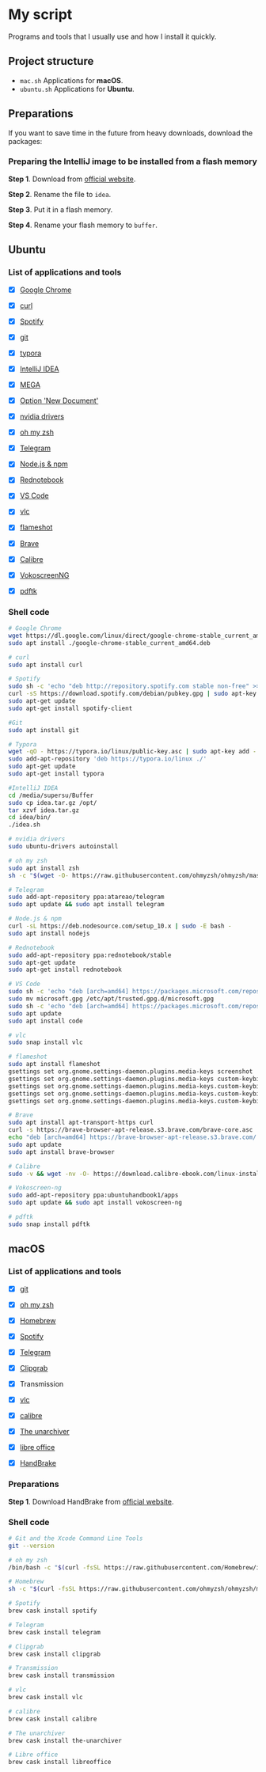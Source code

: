 # My script

Programs and tools that I usually use and how I install it quickly. 



## Project structure

* `mac.sh` Applications for **macOS**.
* `ubuntu.sh`  Applications for **Ubuntu**. 



## Preparations

If you want to save time in the future from heavy downloads, download the packages:



### Preparing the IntelliJ image to be installed from a flash memory

**Step 1**. Download from [official website](https://www.jetbrains.com/idea/download/).

**Step 2**. Rename the file to `idea`. 

**Step 3**. Put it in a flash memory.

**Step 4**. Rename your flash memory to `buffer`.



## Ubuntu

### **List of applications and tools**

- [x] [Google Chrome](https://linuxize.com/post/how-to-install-google-chrome-web-browser-on-ubuntu-18-04/) 
- [x] [curl](https://curl.haxx.se/)
- [x] [Spotify](https://www.spotify.com/es/download/linux/)
- [x] [git](https://git-scm.com/downloads)
- [x] [typora](https://www.typora.io/)
- [x] [IntelliJ IDEA](https://www.jetbrains.com/idea/download/)
- [x] [MEGA](https://mega.nz/sync)
- [x] [Option 'New Document'](https://ubunlog.com/documento-nuevo-menu-contextual/)
- [x] [nvidia drivers](https://linuxconfig.org/how-to-install-the-nvidia-drivers-on-ubuntu-18-04-bionic-beaver-linux)
- [x] [oh my zsh](https://github.com/ohmyzsh/ohmyzsh)
- [x] [Telegram](https://www.omgubuntu.co.uk/2019/08/how-to-install-telegram-on-ubuntu)
- [x] [Node.js & npm](https://linuxize.com/post/how-to-install-node-js-on-ubuntu-18.04/) 
- [x] [Rednotebook](https://launchpad.net/~rednotebook/+archive/ubuntu/stable)
- [x] [VS Code](https://tipsonubuntu.com/2017/03/03/install-ms-visual-studio-code-ubuntu-16-0416-10/)
- [x] [vlc](https://www.videolan.org/vlc/download-ubuntu.html)
- [x] [flameshot](https://askubuntu.com/questions/1036473/ubuntu-18-how-to-change-screenshot-application-to-flameshot)
- [x] [Brave](https://brave-browser.readthedocs.io/en/latest/installing-brave.html)
- [x] [Calibre](https://calibre-ebook.com/download_linux)
- [x] [VokoscreenNG](http://ubuntuhandbook.org/index.php/2020/01/install-vokoscreenng-3-0-ppa-ubuntu-18-04-19-10/)
- [x] [pdftk](https://linuxhint.com/install_pdftk_ubuntu/)



### Shell code 

```bash
# Google Chrome
wget https://dl.google.com/linux/direct/google-chrome-stable_current_amd64.deb
sudo apt install ./google-chrome-stable_current_amd64.deb

# curl
sudo apt install curl

# Spotify
sudo sh -c 'echo "deb http://repository.spotify.com stable non-free" >> /etc/apt/sources.list.d/spotify.list'
curl -sS https://download.spotify.com/debian/pubkey.gpg | sudo apt-key add -
sudo apt-get update
sudo apt-get install spotify-client

#Git
sudo apt install git

# Typora
wget -qO - https://typora.io/linux/public-key.asc | sudo apt-key add -
sudo add-apt-repository 'deb https://typora.io/linux ./'
sudo apt-get update
sudo apt-get install typora

#IntelliJ IDEA
cd /media/supersu/Buffer
sudo cp idea.tar.gz /opt/
tar xzvf idea.tar.gz
cd idea/bin/
./idea.sh

# nvidia drivers
sudo ubuntu-drivers autoinstall

# oh my zsh
sudo apt install zsh
sh -c "$(wget -O- https://raw.githubusercontent.com/ohmyzsh/ohmyzsh/master/tools/install.sh)"

# Telegram 
sudo add-apt-repository ppa:atareao/telegram
sudo apt update && sudo apt install telegram

# Node.js & npm 
curl -sL https://deb.nodesource.com/setup_10.x | sudo -E bash -
sudo apt install nodejs

# Rednotebook
sudo add-apt-repository ppa:rednotebook/stable
sudo apt-get update
sudo apt-get install rednotebook

# VS Code
sudo sh -c 'echo "deb [arch=amd64] https://packages.microsoft.com/repos/vscode stable main" > /etc/apt/sources.list.d/vscode.list'
sudo mv microsoft.gpg /etc/apt/trusted.gpg.d/microsoft.gpg
sudo sh -c 'echo "deb [arch=amd64] https://packages.microsoft.com/repos/vscode stable main" > /etc/apt/sources.list.d/vscode.list'
sudo apt update
sudo apt install code

# vlc
sudo snap install vlc

# flameshot
sudo apt install flameshot
gsettings set org.gnome.settings-daemon.plugins.media-keys screenshot ''
gsettings set org.gnome.settings-daemon.plugins.media-keys custom-keybindings "['/org/gnome/settings-daemon/plugins/media-keys/custom-keybindings/custom0/']"
gsettings set org.gnome.settings-daemon.plugins.media-keys.custom-keybinding:/org/gnome/settings-daemon/plugins/media-keys/custom-keybindings/custom0/ name 'flameshot'
gsettings set org.gnome.settings-daemon.plugins.media-keys.custom-keybinding:/org/gnome/settings-daemon/plugins/media-keys/custom-keybindings/custom0/ command '/usr/bin/flameshot gui'
gsettings set org.gnome.settings-daemon.plugins.media-keys.custom-keybinding:/org/gnome/settings-daemon/plugins/media-keys/custom-keybindings/custom0/ binding 'Print'

# Brave
sudo apt install apt-transport-https curl
curl -s https://brave-browser-apt-release.s3.brave.com/brave-core.asc | sudo apt-key --keyring /etc/apt/trusted.gpg.d/brave-browser-release.gpg add -
echo "deb [arch=amd64] https://brave-browser-apt-release.s3.brave.com/ stable main" | sudo tee /etc/apt/sources.list.d/brave-browser-release.list
sudo apt update
sudo apt install brave-browser

# Calibre
sudo -v && wget -nv -O- https://download.calibre-ebook.com/linux-installer.sh | sudo sh /dev/stdin

# Vokoscreen-ng
sudo add-apt-repository ppa:ubuntuhandbook1/apps
sudo apt update && sudo apt install vokoscreen-ng

# pdftk
sudo snap install pdftk    
```



## macOS

### **List of applications and tools**

- [x] [git](https://git-scm.com/book/en/v2/Getting-Started-Installing-Git)
- [x] [oh my zsh](https://github.com/ohmyzsh/ohmyzsh)
- [x] [Homebrew](https://git-scm.com/book/en/v2/Getting-Started-Installing-Git) 
- [x] [Spotify](http://macappstore.org/spotify/)
- [x] [Telegram](http://macappstore.org/telegram/)
- [x] [Clipgrab](http://macappstore.org/clipgrab/)
- [x] Transmission
- [x] [vlc](http://macappstore.org/vlc/)
- [x] [calibre](http://macappstore.org/calibre/)
- [x] [The unarchiver](http://macappstore.org/the-unarchiver/)
- [x] [libre office](http://macappstore.org/libreoffice/) 
- [x] [HandBrake](https://handbrake.fr/)



### Preparations

**Step 1**. Download HandBrake from [official website](https://handbrake.fr/).



### Shell code

```bash
# Git and the Xcode Command Line Tools
git --version 

# oh my zsh
/bin/bash -c "$(curl -fsSL https://raw.githubusercontent.com/Homebrew/install/master/install.sh)"

# Homebrew
sh -c "$(curl -fsSL https://raw.githubusercontent.com/ohmyzsh/ohmyzsh/master/tools/install.sh)"

# Spotify 
brew cask install spotify

# Telegram 
brew cask install telegram

# Clipgrab
brew cask install clipgrab

# Transmission
brew cask install transmission

# vlc
brew cask install vlc

# calibre
brew cask install calibre

# The unarchiver
brew cask install the-unarchiver

# Libre office
brew cask install libreoffice

```